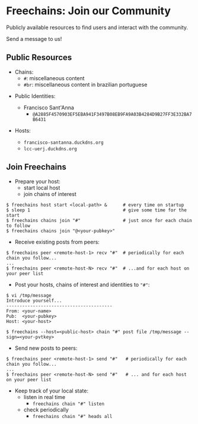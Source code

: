 # Freechains: Join our Community

Publicly available resources to find users and interact with the community.

Send a message to us!

## Public Resources

- Chains:
    - `#`:     miscellaneous content
    - `#br`:   miscellaneous content in brazilian portuguese
<!--
    - `#mail`: miscellaneous content using the [e-mail](https://github.com/Freechains/mail/) format
-->

- Public Identities:
    - Francisco Sant'Anna
        - `@A2885F4570903EF5EBA941F3497B08EB9FA9A03B4284D9B27FF3E332BA7B6431`

- Hosts:
    - `francisco-santanna.duckdns.org`
    - `lcc-uerj.duckdns.org`

## Join Freechains

- Prepare your host:
    - start local host
    - join chains of interest

```
$ freechains host start <local-path> &      # every time on startup
$ sleep 1                                   # give some time for the start
$ freechains chains join "#"                # just once for each chain to follow
$ freechains chains join "@<your-pubkey>"
```

- Receive existing posts from peers:

```
$ freechains peer <remote-host-1> recv "#"  # periodically for each chain you follow...
...
$ freechains peer <remote-host-N> recv "#"  # ...and for each host on your peer list
```

- Post your hosts, chains of interest and identities to `"#"`:

```
$ vi /tmp/message
Introduce yourself...
----------------------------------------
From: <your-name>
Pub:  <your-pubkey>
Host: <your-host>

$ freechains --host=<public-host> chain "#" post file /tmp/message --sign=<your-pvtkey>
```

- Send new posts to peers:

```
$ freechains peer <remote-host-1> send "#"   # periodically for each chain you follow...
...
$ freechains peer <remote-host-N> send "#"   # ... and for each host on your peer list
```

- Keep track of your local state:
    - listen in real time
        - `freechains chain "#" listen`
    - check periodically
        - `freechains chain "#" heads all`
